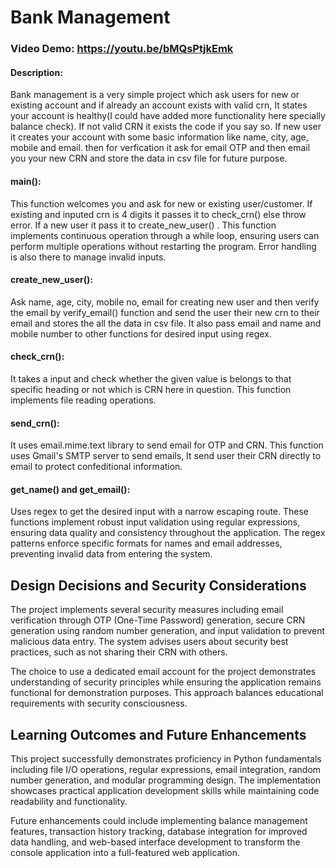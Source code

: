 # Bank Management
### Video Demo:  <https://youtu.be/bMQsPtjkEmk>
#### Description:
Bank management is a very simple project which ask users for new or existing account and if already an account exists with valid crn, It states your account is healthy(I could have added more functionality here specially balance check). If not valid CRN it exists the code if you say so. If new user it creates your account with some basic information like name, city, age, mobile and email. then for verfication it ask for email OTP and then email you your new CRN and store the data in csv file for future purpose.

#### main():
This function welcomes you and ask for new or existing user/customer. If existing and inputed crn is 4 digits it passes it to check_crn() else throw error. If a new user it pass it to create_new_user() . This function implements continuous operation through a while loop, ensuring users can perform multiple operations without restarting the program. Error handling is also there to manage invalid inputs.

#### create_new_user():
Ask name, age, city, mobile no, email for creating new user and then verify the email by verify_email() function and send the user their new crn to their email and stores the all the data in csv file. It also pass email and name and mobile number to other functions for desired input using regex.

#### check_crn():
It takes a input and check whether the given value is belongs to that specific heading or not which is CRN here in question. This function implements file reading operations.

#### send_crn():
It uses email.mime.text library to send email for OTP and CRN. This function uses Gmail's SMTP server to send emails, It send user their CRN directly to email to protect confeditional information.

#### get_name() and get_email():
Uses regex to get the desired input with a narrow escaping route. These functions implement robust input validation using regular expressions, ensuring data quality and consistency throughout the application. The regex patterns enforce specific formats for names and email addresses, preventing invalid data from entering the system.

## Design Decisions and Security Considerations

The project implements several security measures including email verification through OTP (One-Time Password) generation, secure CRN generation using random number generation, and input validation to prevent malicious data entry. The system advises users about security best practices, such as not sharing their CRN with others.

The choice to use a dedicated email account for the project demonstrates understanding of security principles while ensuring the application remains functional for demonstration purposes. This approach balances educational requirements with security consciousness.

## Learning Outcomes and Future Enhancements

This project successfully demonstrates proficiency in Python fundamentals including file I/O operations, regular expressions, email integration, random number generation, and modular programming design. The implementation showcases practical application development skills while maintaining code readability and functionality.

Future enhancements could include implementing balance management features, transaction history tracking, database integration for improved data handling, and web-based interface development to transform the console application into a full-featured web application.
